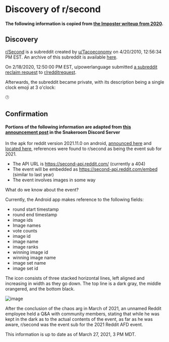 # Discovery of r/second
 
#### The following information is copied from [the Imposter writeup from 2020](https://github.com/Snakeroom/Research/blob/master/2020/imposter/subreddit-discovery.md#rsecond).

## Discovery

[r/Second](https://reddit.com/r/second) is a subreddit created by [u/Tacoeconomy](https://www.reddit.com/user/Tacoeconomy) on <time datetime="2010-04-20T16:56:34.000Z">4/20/2010, 12:56:34 PM EST</time>. An archive of this subreddit is available [here](https://web.archive.org/web/20120124132042/http://www.reddit.com/r/Second).

On <time datetime="2020-02-18T17:50:00.000Z">2/18/2020, 12:50:00 PM EST</time>, u/powerlanguage submitted [a subreddit reclaim request](https://www.reddit.com/r/redditrequest/comments/f5vnvt/requesting_rsecond_only_mod_inactive/) to [r/redditrequest](https://www.reddit.com/r/redditrequest).

Afterwards, the subreddit became private, with its description being a single clock emoji at 3 o'clock:

```
🕒
```

## Confirmation
#### Portions of the following information are adapted from [this announcement post](https://canary.discord.com/channels/429823323585773568/562206450349506560/824096953616433193) in the Snakeroom Discord Server

In the apk for reddit version 2021.11.0 on android, [announced here](https://www.reddit.com/r/redditmobile/comments/mbm24v/reddit_for_android_version_2021110_now_available/) and 
[located here](https://github.com/Snakeroom/Reddit-Assets-Archive/blob/d7370fd9263a3ed8ce650c0ecf5e9cce7bd2e739/2021/Subreddit.js#L12232-L12238), 
references were found to r/second as being the event sub for 2021. 

- The API URL is https://second-api.reddit.com/ (currently a 404)
- The event will be embedded as https://second-api.reddit.com/embed (similar to last year)
- The event involves images in some way

What do we know about the event?

Currently, the Android app makes reference to the following fields:

- round start timestamp
- round end timestamp
- image ids
- Image names
- vote counts
- image id
- image name
- image ranks
- winning image id
- winning image name
- image set name
- image set id

The icon consists of three stacked horizontal lines, left aligned and increasing in width as they go down. The top line is a dark gray, the middle orangered, and the bottom black.

![image](https://user-images.githubusercontent.com/50307653/112734370-f94dc300-8f0a-11eb-93f9-dcebcf34543d.png)

After the conclusion of the chaos arg in March of 2021, an unnamed Reddit employee held a Q&A with community members, stating that while he was kept in the dark
as to the actual contents of the event, as far as he was aware, r/second was the event sub for the 2021 Reddit AFD event.

This information is up to date as of  <time datetime="2021-03-27T15:03:00.000Z">March 27, 2021, 3 PM MDT</time>.
